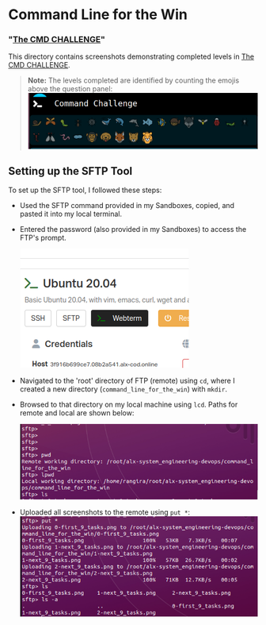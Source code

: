 # Command Line for the Win

### "[The CMD CHALLENGE](https://intranet.alxswe.com/rltoken/a83_NOBEtXgFr1Yqej0HYA)"

This directory contains screenshots demonstrating completed levels in [The CMD CHALLENGE](https://intranet.alxswe.com/rltoken/a83_NOBEtXgFr1Yqej0HYA).

> **Note:** The levels completed are identified by counting the emojis above the question panel:
>![Completed levels:](completed_levels.png)

## Setting up the SFTP Tool

To set up the SFTP tool, I followed these steps:

- Used the SFTP command provided in my Sandboxes, copied, and pasted it into my local terminal.
- Entered the password (also provided in my Sandboxes) to access the FTP's prompt.

   ![Copied SFTP](SFTP.png)

- Navigated to the 'root' directory of FTP (remote) using `cd`, where I created a new directory (`command_line_for_the_win`) with `mkdir`.
- Browsed to that directory on my local machine using `lcd`. Paths for remote and local are shown below:

   ![Remote and Local Paths](paths.png)

- Uploaded all screenshots to the remote using `put *`:
   ![Used put](puts.png)


